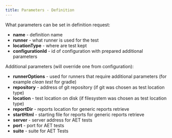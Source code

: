 ```yaml
---
title: Parameters - Definition
---
```


What parameters can be set in definition request:
- **name** - definition name
- **runner** - what runner is used for the test
- **locationType** - where are test kept
- **configurationId** - id of configuration with prepared additional parameters

Additional parameters (will override one from configuration):
 - **runnerOptions** - used for runners that require additional parameters (for example _clean test_ for gradle)
 - **repository** - address of git repository (if git was chosen as test location type)
 - **location** - test location on disk (if filesystem was chosen as test location type)
 - **reportDir** - reports location for generic reports retrieve
 - **startHtml** - starting file for reports for generic reports retrieve
 - **server** - server address for AET tests 
 - **port** - port for AET tests
 - **suite** - suite for AET Tests
